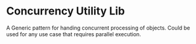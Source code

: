 # Concurrency Utility Lib

A Generic pattern for handing concurrent processing of objects.
Could be used for any use case that requires parallel execution.
